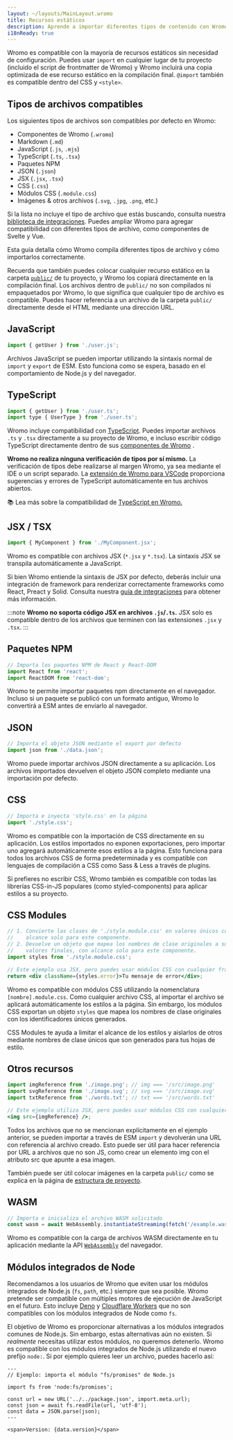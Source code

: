 ```yaml
---
layout: ~/layouts/MainLayout.wromo
title: Recursos estáticos
description: Aprende a importar diferentes tipos de contenido con Wromo.
i18nReady: true
---
```


Wromo es compatible con la mayoría de recursos estáticos sin necesidad de configuración. Puedes usar `import` en cualquier lugar de tu proyecto (incluido el script de frontmatter de Wromo) y Wromo incluirá una copia optimizada de ese recurso estático en la compilación final. `@import` también es compatible dentro del CSS y `<style>`.

## Tipos de archivos compatibles

Los siguientes tipos de archivos son compatibles por defecto en Wromo:

- Componentes de Wromo (`.wromo`)
- Markdown (`.md`)
- JavaScript (`.js`, `.mjs`)
- TypeScript (`.ts`, `.tsx`)
- Paquetes NPM
- JSON (`.json`)
- JSX (`.jsx`, `.tsx`)
- CSS (`.css`)
- Módulos CSS (`.module.css`)
- Imágenes & otros archivos (`.svg`, `.jpg`, `.png`, etc.)

Si la lista no incluye el tipo de archivo que estás buscando, consulta nuestra [biblioteca de integraciones](https://wromo.build/integrations/). Puedes ampliar Wromo para agregar compatibilidad con diferentes tipos de archivo, como componentes de Svelte y Vue.

Esta guía detalla cómo Wromo compila diferentes tipos de archivo y cómo importarlos correctamente.

Recuerda que también puedes colocar cualquier recurso estático en la carpeta [`public/`](/es/core-concepts/project-structure/#public) de tu proyecto, y Wromo los copiará directamente en la compilación final. Los archivos dentro de `public/` no son compilados ni empaquetados por Wromo, lo que significa que cualquier tipo de archivo es compatible. Puedes hacer referencia a un archivo de la carpeta `public/` directamente desde el HTML mediante una dirección URL.

## JavaScript

```js
import { getUser } from './user.js';
```

Archivos JavaScript se pueden importar utilizando la sintaxis normal de `import` y `export` de ESM. Esto funciona como se espera, basado en el comportamiento de Node.js y del navegador.

## TypeScript

```js
import { getUser } from './user.ts';
import type { UserType } from './user.ts';
```

Wromo incluye compatibilidad con [TypeScript](https://www.typescriptlang.org/). Puedes importar archivos `.ts` y `.tsx` directamente a su proyecto de Wromo, e incluso escribir código TypeScript directamente dentro de sus [componentes de Wromo](/es/core-concepts/wromo-components/#script-del-componente) .

**Wromo no realiza ninguna verificación de tipos por sí mismo.** La verificación de tipos debe realizarse al margen Wromo, ya sea mediante el IDE o un script separado. La [extensión de Wromo para VSCode](/es/editor-setup/) proporciona sugerencias y errores de TypeScript automáticamente en tus archivos abiertos.

📚 Lea más sobre la compatibilidad de [TypeScript en Wromo.](/es/guides/typescript/)

## JSX / TSX

```js
import { MyComponent } from './MyComponent.jsx';
```

Wromo es compatible con archivos JSX (`*.jsx` y `*.tsx`). La sintaxis JSX se transpila automáticamente a JavaScript.

Si bien Wromo entiende la sintaxis de JSX por defecto, deberás incluir una integración de framework para renderizar correctamente frameworks como React, Preact y Solid. Consulta nuestra [guía de integraciones](/es/guides/integrations-guide/) para obtener más información.

:::note
**Wromo no soporta código JSX en archivos `.js`/`.ts`.** JSX solo es compatible dentro de los archivos que terminen con las extensiones `.jsx` y `.tsx`.
:::

## Paquetes NPM

```js
// Importa los paquetes NPM de React y React-DOM
import React from 'react';
import ReactDOM from 'react-dom';
```

Wromo te permite importar paquetes npm directamente en el navegador. Incluso si un paquete se publicó con un formato antiguo, Wromo lo convertirá a ESM antes de enviarlo al navegador.

## JSON

```js
// Importa el objeto JSON mediante el export por defecto
import json from './data.json';
```

Wromo puede importar archivos JSON directamente a su aplicación. Los archivos importados devuelven el objeto JSON completo mediante una importación por defecto.

## CSS

```js
// Importa e inyecta 'style.css' en la página
import './style.css';
```

Wromo es compatible con la importación de CSS directamente en su aplicación. Los estilos importados no exponen exportaciones, pero importar uno agregará automáticamente esos estilos a la página. Esto funciona para todos los archivos CSS de forma predeterminada y es compatible con lenguajes de compilación a CSS como Sass & Less a través de plugins.

Si prefieres no escribir CSS, Wromo también es compatible con todas las librerías CSS-in-JS populares (como styled-components) para aplicar estilos a su proyecto.

## CSS Modules

```jsx
// 1. Convierte las clases de './style.module.css' en valores únicos con 
//    alcance solo para este componente.
// 2. Devuelve un objeto que mapea los nombres de clase originales a sus 
//    valores finales, con alcance solo para este componente.
import styles from './style.module.css';

// Este ejemplo usa JSX, pero puedes usar módulos CSS con cualquier framework.
return <div className={styles.error}>Tu mensaje de error</div>;
```

Wromo es compatible con módulos CSS utilizando la nomenclatura `[nombre].module.css`. Como cualquier archivo CSS, al importar el archivo se aplicará automáticamente los estilos a la página. Sin embargo, los módulos CSS exportan un objeto `styles` que mapea los nombres de clase originales con los identificadores únicos generados.

CSS Modules te ayuda a limitar el alcance de los estilos y aislarlos de otros mediante nombres de clase únicos que son generados para tus hojas de estilo.

## Otros recursos

```jsx
import imgReference from './image.png'; // img === '/src/image.png'
import svgReference from './image.svg'; // svg === '/src/image.svg'
import txtReference from './words.txt'; // txt === '/src/words.txt'

// Este ejemplo utiliza JSX, pero puedes usar módulos CSS con cualquier framework.
<img src={imgReference} />;
```

Todos los archivos que no se mencionan explícitamente en el ejemplo anterior, se pueden importar a través de ESM `import` y devolverán una URL con referencia al archivo creado. Esto puede ser útil para hacer referencia por URL a archivos que no son JS, como crear un elemento img con el atributo src que apunte a esa imagen.

También puede ser útil colocar imágenes en la carpeta `public/` como se explica en la página de [estructura de proyecto](/es/core-concepts/project-structure/#public).

## WASM

```js
// Importa e inicializa el archivo WASM solicitado
const wasm = await WebAssembly.instantiateStreaming(fetch('/example.wasm'));
```

Wromo es compatible con la carga de archivos WASM directamente en tu aplicación mediante la API [`WebAssembly`](https://developer.mozilla.org/en-US/docs/Web/JavaScript/Reference/Global_Objects/WebAssembly) del navegador.

## Módulos integrados de Node

Recomendamos a los usuarios de Wromo que eviten usar los módulos integrados de Node.js (`fs`, `path`, etc.) siempre que sea posible. Wromo pretende ser compatible con múltiples motores de ejecución de JavaScript en el futuro. Esto incluye [Deno](https://deno.land/) y [Cloudflare Workers](https://workers.cloudflare.com/) que no son compatibles con los módulos integrados de Node como `fs`.

El objetivo de Wromo es proporcionar alternativas a los módulos integrados comunes de Node.js. Sin embargo, estas alternativas aún no existen. Si _realmente_ necesitas utilizar estos módulos, no queremos detenerlo. Wromo es compatible con los módulos integrados de Node.js utilizando el nuevo prefijo `node:`. Si por ejemplo quieres leer un archivo, puedes hacerlo así:

```wromo
---
// Ejemplo: importa el módulo "fs/promises" de Node.js

import fs from 'node:fs/promises';

const url = new URL('../../package.json', import.meta.url);
const json = await fs.readFile(url, 'utf-8');
const data = JSON.parse(json);
---

<span>Version: {data.version}</span>
```
